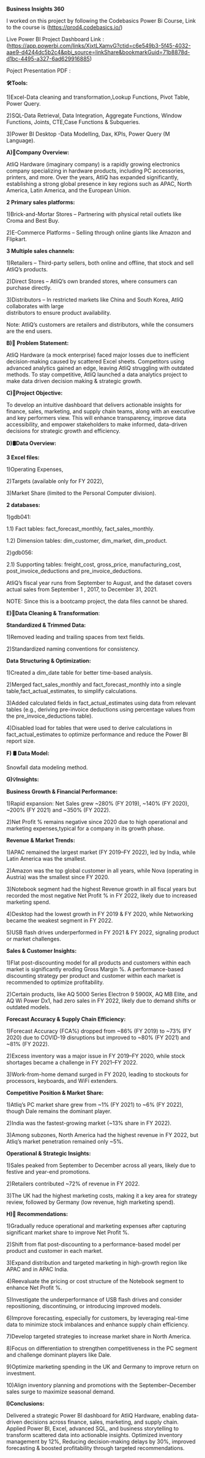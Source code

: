 **Business Insights 360**

I worked on this project by following the Codebasics Power Bi Course, Link to the course is     (https://prod4.codebasics.io/)

Live Power BI Project Dashboard Link : (https://app.powerbi.com/links/XjxtLXamvG?ctid=c6e549b3-5f45-4032-aae9-d4244dc5b2c4&pbi_source=linkShare&bookmarkGuid=71b8878d-d1bc-4495-a327-6ad629916885)

Poject Presentation PDF : 

**🛠️Tools:**

  1)Excel-Data cleaning and transformation,Lookup Functions, Pivot Table, Power Query.
  
  2)SQL-Data Retrieval, Data Integration, Aggregate Functions, Window Functions, Joints, CTE,Case Functions & Subqueries.
  
  3)Power BI Desktop -Data Modelling, Dax, KPIs, Power Query (M Language).
  
**A)🏬Company Overview:**

AtliQ Hardware (imaginary company) is a rapidly growing electronics company specializing in hardware products, including PC accessories, printers, and more. Over the years, AtliQ has expanded significantly, establishing a strong global presence in key regions such as APAC, North America, Latin America, and the European Union.

**2 Primary sales platforms:**

1)Brick-and-Mortar Stores – Partnering with physical retail outlets like Croma and Best Buy.
   
2)E-Commerce Platforms – Selling through online giants like Amazon and Flipkart.
   
**3 Multiple sales channels:**

1)Retailers – Third-party sellers, both online and offline, that stock and sell AtliQ’s products.
   
2)Direct Stores – AtliQ’s own branded stores, where consumers can purchase directly.
   
3)Distributors – In restricted markets like China and South Korea, AtliQ collaborates with large      
distributors to ensure product availability.
       
Note: AtliQ’s customers are retailers and distributors, while the consumers are the end users.

**B)🔎 Problem Statement:**

AtliQ Hardware (a mock enterprise) faced major losses due to inefficient decision-making caused by scattered Excel sheets. Competitors using advanced analytics gained an edge, leaving AtliQ struggling with outdated methods. To stay competitive, AtliQ launched a data analytics project to make data driven decision making & strategic growth.

**C)🎯Project Objective:**

To develop an intuitive dashboard that delivers actionable insights for finance, sales, marketing, and supply chain teams, along with an executive and key performers view. This will enhance transparency, improve data accessibility, and empower stakeholders to make informed, data-driven decisions for strategic growth and efficiency.

**D)🛢Data Overview:**

**3 Excel files:**

1)Operating Expenses,
    
2)Targets (available only for FY 2022),
    
3)Market Share (limited to the Personal Computer division).
    
**2 databases:**

1)gdb041:
		
1.1) Fact tables: fact_forecast_monthly, fact_sales_monthly.
			
1.2) Dimension tables: dim_customer, dim_market, dim_product.
			
 2)gdb056:
		
2.1) Supporting tables: freight_cost, gross_price, manufacturing_cost, post_invoice_deductions and pre_invoice_deductions.

AtliQ’s fiscal year runs from September to August, and the dataset covers actual sales from  September    1 , 2017, to December 31, 2021.
 
 NOTE: Since this is a bootcamp project, the data files cannot be shared.

**E)🧹️Data Cleaning & Transformation**:

**Standardized & Trimmed Data:**

1)Removed leading and trailing spaces from text fields.
			
2)Standardized naming conventions for consistency.
			
**Data Structuring & Optimization:**

1)Created a dim_date table for better time-based analysis.
			
2)Merged fact_sales_monthly and fact_forecast_monthly into a single table,fact_actual_estimates, to simplify calculations.
			
3)Added calculated fields in fact_actual_estimates using data from relevant tables (e.g., deriving pre-invoice deductions using percentage values from the pre_invoice_deductions table).
			
4)Disabled load for tables that were used to derive calculations in fact_actual_estimates to optimize performance and reduce the Power BI report size.

**F) 🛢 Data Model:**

 Snowfall data modeling method.
		
**G)💡Insights:**

**Business Growth & Financial Performance:**

 1)Rapid expansion: Net Sales grew ~280% (FY 2019), ~140% (FY 2020), ~200% (FY 2021) and ~350% (FY 2022).
			 
2)Net Profit % remains negative since 2020 due to high operational and marketing expenses,typical for a company in its growth phase.
			 
**Revenue & Market Trends:**

1)APAC remained the largest market (FY 2019–FY 2022), led by India, while Latin America was the smallest.
			 
2)Amazon was the top global customer in all years, while Nova (operating in Austria) was the smallest since FY 2020.
			 
3)Notebook segment had the highest Revenue growth in all fiscal years but recorded the most negative Net Profit % in FY 2022, likely due to increased marketing spend.
		 
4)Desktop had the lowest growth in FY 2019 & FY 2020, while Networking became the weakest segment in FY 2022.
			 
5)USB flash drives underperformed in FY 2021 & FY 2022, signaling product or market challenges.
			 
**Sales & Customer Insights:**

1)Flat post-discounting model for all products and customers within each market is significantly eroding Gross Margin %. A performance-based discounting strategy per product and customer within each market is recommended to optimize profitability.
			 
2)Certain products, like AQ 5000 Series Electron 9 5900X, AQ MB Elite, and AQ Wi Power Dx1, had zero sales in FY 2022, likely due to demand shifts or outdated models.
			 
**Forecast Accuracy & Supply Chain Efficiency:**

1)Forecast Accuracy (FCA%) dropped from ~86% (FY 2019) to ~73% (FY 2020) due to COVID-19 disruptions but improved to ~80% (FY 2021) and ~81% (FY 2022).
			 
2)Excess inventory was a major issue in FY 2019–FY 2020, while stock shortages became a challenge in FY 2021–FY 2022.
			 
3)Work-from-home demand surged in FY 2020, leading to stockouts for processors, keyboards, and WiFi extenders.
			 
**Competitive Position & Market Share:**

1)Atliq’s PC market share grew from ~1% (FY 2021) to ~6% (FY 2022), though Dale remains the dominant player.
			 
2)India was the fastest-growing market (~13% share in FY 2022).
          
3)Among subzones, North America had the highest revenue in FY 2022, but Atliq’s market penetration remained only ~5%.
		
**Operational & Strategic Insights:**

1)Sales peaked from September to December across all years, likely due to festive and year-end promotions.
			 
2)Retailers contributed ~72% of revenue in FY 2022.
			 
3)The UK had the highest marketing costs, making it a key area for strategy review, followed by Germany (low revenue, high marketing spend).
			 
**H)📝 Recommendations:**

1)Gradually reduce operational and marketing expenses after capturing significant market share to improve Net Profit %.
			 
2)Shift from flat post-discounting to a performance-based model per product and customer in each market.
			 
3)Expand distribution and targeted marketing in high-growth region like APAC and in APAC India.
			 
4)Reevaluate the pricing or cost structure of the Notebook segment to enhance Net Profit %.
			 
5)Investigate the underperformance of USB flash drives and consider repositioning, discontinuing, or introducing improved models.
			 
6)Improve forecasting, especially for customers, by leveraging real-time data to minimize stock  imbalances and enhance supply chain efficiency.
			 
7)Develop targeted strategies to increase market share in North America.
			 
8)Focus on differentiation to strengthen competitiveness in the PC segment and challenge dominant players like Dale.
			 
9)Optimize marketing spending in the UK and Germany to improve return on investment.
			 
10)Align inventory planning and promotions with the September–December sales surge to maximize seasonal demand.

**I)Conclusions:**

Delivered a strategic Power BI dashboard for AtliQ Hardware, enabling data-driven decisions across finance, sales, marketing, and supply chain.
Applied Power BI, Excel, advanced SQL, and business storytelling to transform scattered data into actionable insights.
Optimized inventory management by 12%, Reducing decision-making delays by 30%, improved forecasting & boosted profitability through targeted recommendations.
